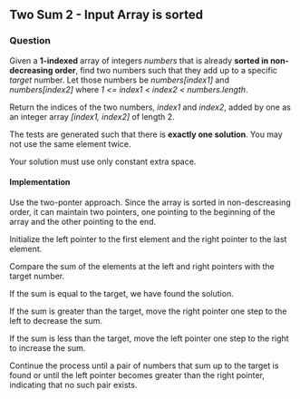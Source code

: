 ## Two Sum 2 - Input Array is sorted

### Question 

Given a **1-indexed** array of integers *numbers* that is already **sorted in non-decreasing order**, find two numbers such that they add up to a specific *target* number. Let those numbers be *numbers[index1]* and *numbers[index2]* where *1 <= index1 < index2 < numbers.length*.

Return the indices of the two numbers, *index1* and *index2*, added by one as an integer array *[index1, index2]* of length 2.

The tests are generated such that there is **exactly  one solution**. You may not use the same element twice.

Your solution must use only constant extra space.

#### Implementation 

Use the two-ponter approach. Since the array is sorted in non-descreasing order, it can maintain two pointers, one pointing to the beginning of the array and the other pointing to the end.

Initialize the left pointer to the first element and the right pointer to the last element.

Compare the sum of the elements at the left and right pointers with the target number.

If the sum is equal to the target, we have found the solution.

If the sum is greater than the target, move the right pointer one step to the left to decrease the sum.

If the sum is less than the target, move the left pointer one step to the right to increase the sum.

Continue the process until a pair of numbers that sum up to the target is found or until the left pointer becomes greater than the right pointer, indicating that no such pair exists.

